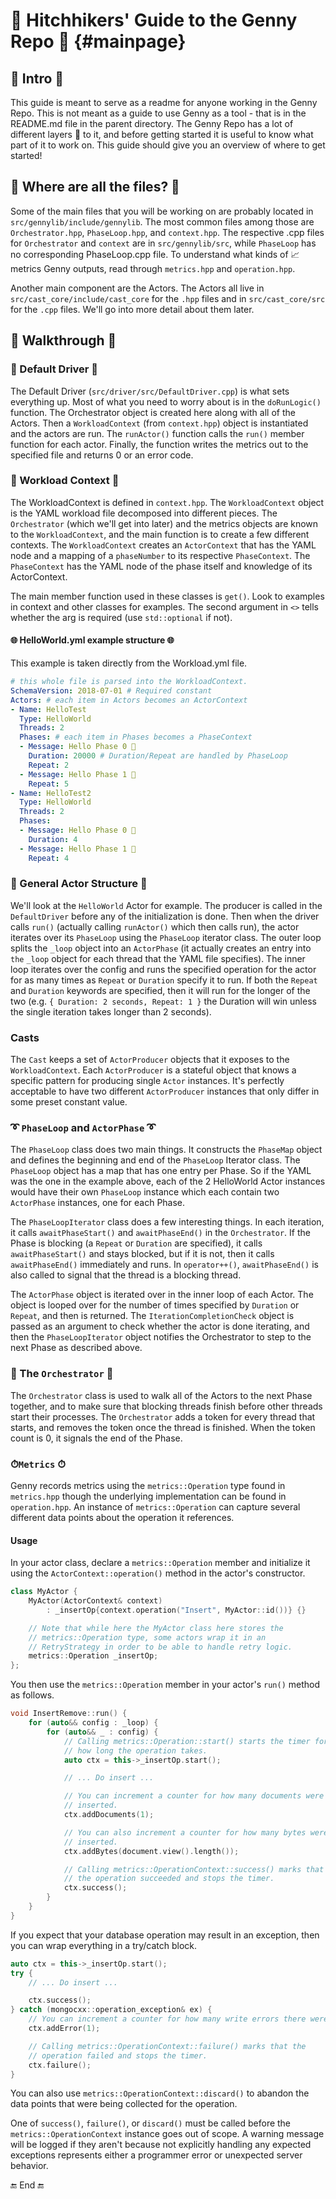 # 🚀 Hitchhikers' Guide to the Genny Repo 🚀 {#mainpage}

## 🔰 Intro 🔰

This guide is meant to serve as a readme for anyone working in the Genny
Repo. This is not meant as a guide to use Genny as a tool - that is in
the README.md file in the parent directory. The Genny Repo has a lot of
different layers 🍰 to it, and before getting started it is useful to
know what part of it to work on. This guide should give you an overview
of where to get started!

## 📂 Where are all the files? 📂

Some of the main files that you will be working on are probably located
in `src/gennylib/include/gennylib`. The most common files among those
are `Orchestrator.hpp`, `PhaseLoop.hpp`, and `context.hpp`. The
respective .cpp files for `Orchestrator` and `context` are in
`src/gennylib/src`, while `PhaseLoop` has no corresponding PhaseLoop.cpp
file. To understand what kinds of 📈 metrics Genny outputs, read through
`metrics.hpp` and `operation.hpp`.

Another main component are the Actors. The Actors all live in
`src/cast_core/include/cast_core` for the `.hpp` files and in
`src/cast_core/src` for the `.cpp` files. We'll go into more detail
about them later.

## 📜 Walkthrough 📜

### 🚗 Default Driver 🚗

The Default Driver (`src/driver/src/DefaultDriver.cpp`) is what sets
everything up. Most of what you need to worry about is in the
`doRunLogic()` function. The Orchestrator object is created here along
with all of the Actors. Then a `WorkloadContext` (from `context.hpp`)
object is instantiated and the actors are run. The `runActor()` function
calls the `run()` member function for each actor. Finally, the function
writes the metrics out to the specified file and returns 0 or an error
code.

### 👷 Workload Context 👷

The WorkloadContext is defined in `context.hpp`. The `WorkloadContext`
object is the YAML workload file decomposed into different pieces. The
`Orchestrator` (which we'll get into later) and the metrics objects are
known to the `WorkloadContext`, and the main function is to create a few
different contexts. The `WorkloadContext` creates an `ActorContext` that
has the YAML node and a mapping of a `phaseNumber` to its respective
`PhaseContext`. The `PhaseContext` has the YAML node of the phase itself
and knowledge of its ActorContext.

The main member function used in these classes is `get()`. Look to
examples in context and other classes for examples. The second argument
in `<>` tells whether the arg is required (use `std::optional` if not).

#### 🌐 HelloWorld.yml example structure 🌐

This example is taken directly from the Workload.yml file.

```yaml
# this whole file is parsed into the WorkloadContext.
SchemaVersion: 2018-07-01 # Required constant
Actors: # each item in Actors becomes an ActorContext
- Name: HelloTest
  Type: HelloWorld
  Threads: 2
  Phases: # each item in Phases becomes a PhaseContext
  - Message: Hello Phase 0 🐳
    Duration: 20000 # Duration/Repeat are handled by PhaseLoop
    Repeat: 2
  - Message: Hello Phase 1 👬
    Repeat: 5
- Name: HelloTest2
  Type: HelloWorld
  Threads: 2
  Phases:
  - Message: Hello Phase 0 🐳
    Duration: 4
  - Message: Hello Phase 1 👬
    Repeat: 4
```

### 💃 General Actor Structure 💃

We'll look at the `HelloWorld` Actor for example. The producer is called
in the `DefaultDriver` before any of the initialization is done. Then
when the driver calls `run()` (actually calling `runActor()` which then
calls run), the actor iterates over its `PhaseLoop` using the
`PhaseLoop` iterator class. The outer loop splits the `_loop` object
into an `ActorPhase` (it actually creates an entry into `the` `_loop`
object for each thread that the YAML file specifies). The inner loop
iterates over the config and runs the specified operation for the actor
for as many times as `Repeat` or `Duration` specify it to run. If both
the `Repeat` and `Duration` keywords are specified, then it will run for
the longer of the two (e.g. `{ Duration: 2 seconds, Repeat: 1 }` the
Duration will win unless the single iteration takes longer than 2
seconds).

### Casts

The `Cast` keeps a set of `ActorProducer` objects that it exposes to the
`WorkloadContext`. Each `ActorProducer` is a stateful object that knows
a specific pattern for producing single `Actor` instances. It's
perfectly acceptable to have two different `ActorProducer` instances
that only differ in some preset constant value.

### ➰ `PhaseLoop` and `ActorPhase` ➰

The `PhaseLoop` class does two main things. It constructs the `PhaseMap`
object and defines the beginning and end of the `PhaseLoop` Iterator
class. The `PhaseLoop` object has a map that has one entry per Phase. So
if the YAML was the one in the example above, each of the 2 HelloWorld
Actor instances would have their own `PhaseLoop` instance which each
contain two `ActorPhase` instances, one for each Phase.

The `PhaseLoopIterator` class does a few interesting things. In each
iteration, it calls `awaitPhaseStart()` and `awaitPhaseEnd()` in the
`Orchestrator`. If the Phase is blocking (a `Repeat` or `Duration` are
specified), it calls `awaitPhaseStart()` and stays blocked, but if it is
not, then it calls `awaitPhaseEnd()` immediately and runs. In
`operator++()`, `awaitPhaseEnd()` is also called to signal that the
thread is a blocking thread.

The `ActorPhase` object is iterated over in the inner loop of each
Actor. The object is looped over for the number of times specified by
`Duration` or `Repeat`, and then is returned. The
`IterationCompletionCheck` object is passed as an argument to check
whether the actor is done iterating, and then the `PhaseLoopIterator`
object notifies the Orchestrator to step to the next Phase as described
above.

### 🎼 The `Orchestrator` 🎼

The `Orchestrator` class is used to walk all of the Actors to the next
Phase together, and to make sure that blocking threads finish before
other threads start their processes. The `Orchestrator` adds a token for
every thread that starts, and removes the token once the thread is
finished. When the token count is 0, it signals the end of the Phase.

### ⏱`Metrics` ⏱

Genny records metrics using the `metrics::Operation` type found in
`metrics.hpp` though the underlying implementation can be found in
`operation.hpp`. An instance of `metrics::Operation` can capture several
different data points about the operation it references.

#### Usage

In your actor class, declare a `metrics::Operation` member and
initialize it using the `ActorContext::operation()` method in the
actor's constructor.

```cpp
class MyActor {
    MyActor(ActorContext& context)
        : _insertOp{context.operation("Insert", MyActor::id())} {}

    // Note that while here the MyActor class here stores the
    // metrics::Operation type, some actors wrap it in an
    // RetryStrategy in order to be able to handle retry logic.
    metrics::Operation _insertOp;
};
```

You then use the `metrics::Operation` member in your actor's `run()`
method as follows.

```cpp
void InsertRemove::run() {
    for (auto&& config : _loop) {
        for (auto&& _ : config) {
            // Calling metrics::Operation::start() starts the timer for
            // how long the operation takes.
            auto ctx = this->_insertOp.start();

            // ... Do insert ...

            // You can increment a counter for how many documents were
            // inserted.
            ctx.addDocuments(1);

            // You can also increment a counter for how many bytes were
            // inserted.
            ctx.addBytes(document.view().length());

            // Calling metrics::OperationContext::success() marks that
            // the operation succeeded and stops the timer.
            ctx.success();
        }
    }
}
```

If you expect that your database operation may result in an exception,
then you can wrap everything in a try/catch block.

```cpp
auto ctx = this->_insertOp.start();
try {
    // ... Do insert ...

    ctx.success();
} catch (mongocxx::operation_exception& ex) {
    // You can increment a counter for how many write errors there were.
    ctx.addError(1);

    // Calling metrics::OperationContext::failure() marks that the
    // operation failed and stops the timer.
    ctx.failure();
}
```

You can also use `metrics::OperationContext::discard()` to abandon the
data points that were being collected for the operation.

One of `success()`, `failure()`, or `discard()` must be called before
the `metrics::OperationContext` instance goes out of scope. A warning
message will be logged if they aren't because not explicitly handling
any expected exceptions represents either a programmer error or
unexpected server behavior.

🔚 End 🔚
